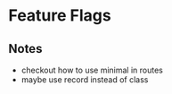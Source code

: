 # Feature Flags

## Notes

- checkout how to use minimal in routes
- maybe use record instead of class